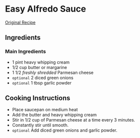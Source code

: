 # Easy Alfredo Sauce

[Original Recipe](https://www.allrecipes.com/recipe/11945/easy-alfredo-sauce-i)


## Ingredients

### Main Ingredients

* 1 pint heavy whipping cream
* 1/2 cup butter or margarine
* 1 1/2 *freshly shredded* Parmesan cheese
* `optional` 2 diced green onions
* `optional` 1 tbsp garlic powder

## Cooking Instructions

* Place saucepan on medium heat
* Add the butter and heavy whipping cream
* Stir in 1/2 cup of Parmesan cheese at a time every 3 minutes.
* Constantly stir until smooth.
* `optional` Add diced green onions and garlic powder.
